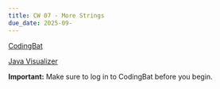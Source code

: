 ```yaml
---
title: CW 07 - More Strings
due_date: 2025-09-
---
```


[CodingBat]()

[Java Visualizer](https://cscircles.cemc.uwaterloo.ca/java_visualize/)

**Important:** Make sure to log in to CodingBat before you begin.
